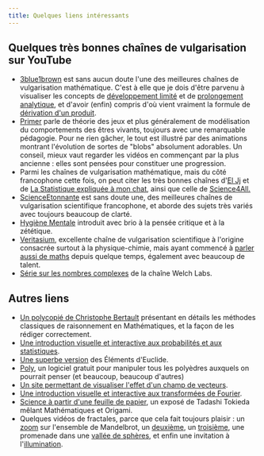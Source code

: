 ```yaml
---
title: Quelques liens intéressants
---
```

## Quelques très bonnes chaînes de vulgarisation sur YouTube

- [3blue1brown](https://www.youtube.com/channel/UCYO_jab_esuFRV4b17AJtAw/featured "https://www.youtube.com/channel/UCYO_jab_esuFRV4b17AJtAw/featured") est sans aucun doute l'une des meilleures chaînes de vulgarisation mathématique. C'est à elle que je dois d'être parvenu à visualiser les concepts de [développement limité](https://www.youtube.com/watch?v=3d6DsjIBzJ4&vl=fr "https://www.youtube.com/watch?v=3d6DsjIBzJ4&vl=fr") et de [prolongement analytique](https://www.youtube.com/watch?v=sD0NjbwqlYw "https://www.youtube.com/watch?v=sD0NjbwqlYw"), et d'avoir (enfin) compris d'où vient vraiment la formule de [dérivation d'un produit](https://www.youtube.com/watch?v=YG15m2VwSjA "https://www.youtube.com/watch?v=YG15m2VwSjA").
- [Primer](https://www.youtube.com/channel/UCKzJFdi57J53Vr_BkTfN3uQ "https://www.youtube.com/channel/UCKzJFdi57J53Vr_BkTfN3uQ") parle de théorie des jeux et plus généralement de modélisation du comportements des êtres vivants, toujours avec une remarquable pédagogie. Pour ne rien gâcher, le tout est illustré par des animations montrant l'évolution de sortes de "blobs" absolument adorables. Un conseil, mieux vaut regarder les vidéos en commençant par la plus ancienne : elles sont pensées pour constituer une progression.
- Parmi les chaînes de vulgarisation mathématique, mais du côté francophone cette fois, on peut citer les très bonnes chaînes d'[El Jj](https://www.youtube.com/channel/UCgkhWgBGRp0sdFy2MHDWfSg "https://www.youtube.com/channel/UCgkhWgBGRp0sdFy2MHDWfSg") et de [La Statistique expliquée à mon chat](https://www.youtube.com/channel/UCWty1tzwZW_ZNSp5GVGteaA "https://www.youtube.com/channel/UCWty1tzwZW_ZNSp5GVGteaA"), ainsi que celle de [Science4All.](https://www.youtube.com/channel/UC0NCbj8CxzeCGIF6sODJ-7A "https://www.youtube.com/channel/UC0NCbj8CxzeCGIF6sODJ-7A")  
- [ScienceEtonnante](https://www.youtube.com/@ScienceEtonnante/playlists) est sans doute une, des meilleures chaînes de vulgarisation scientifique francophone, et aborde des sujets très variés avec toujours beaucoup de clarté.
- [Hygiène Mentale](https://www.youtube.com/channel/UCMFcMhePnH4onVHt2-ItPZw "https://www.youtube.com/channel/UCMFcMhePnH4onVHt2-ItPZw") introduit avec brio à la pensée critique et à la zététique.
- [Veritasium](https://www.youtube.com/@veritasium), excellente chaîne de vulgarisation scientifique à l'origine consacrée surtout à la physique-chimie, mais ayant commencé à [parler aussi de maths](https://www.youtube.com/playlist?list=PLkahZjV5wKe-Z1RP3ZiYwe8JSAolmqF9M) depuis quelque temps, également avec beaucoup de talent.
- [Série sur les nombres complexes](https://www.youtube.com/playlist?list=PLiaHhY2iBX9g6KIvZ_703G3KJXapKkNaF "https://www.youtube.com/playlist?list=PLiaHhY2iBX9g6KIvZ_703G3KJXapKkNaF") de la chaîne Welch Labs.

## Autres liens

- [Un polycopié de Christophe Bertault](http://christophebertault.fr/documents/coursetexercices/Cours%20-%20Raisonner,%20rediger.pdf "http://christophebertault.fr/documents/coursetexercices/Cours%20-%20Raisonner,%20rediger.pdf") présentant en détails les méthodes classiques de raisonnement en Mathématiques, et la façon de les rédiger correctement.
- [Une introduction visuelle et interactive aux probabilités et aux statistiques](https://seeing-theory.brown.edu/ "https://seeing-theory.brown.edu/").	
- [Une superbe version](https://www.c82.net/euclid/ "https://www.c82.net/euclid/") des Éléments d'Euclide.
- [Poly](http://www.peda.com/poly/ "http://www.peda.com/poly/"), un logiciel gratuit pour manipuler tous les polyèdres auxquels on pourrait penser (et beaucoup, beaucoup d'autres)
- [Un site permettant de visualiser l'effet d'un champ de vecteurs](https://vf.rohanp.xyz/ "https://vf.rohanp.xyz/").
- [Une introduction visuelle et interactive aux transformées de Fourier](http://www.jezzamon.com/fourier/index.html "http://www.jezzamon.com/fourier/index.html").
- [Science à partir d'une feuille de papier](https://www.youtube.com/watch?v=0Z-eWYhtEhY "https://www.youtube.com/watch?v=0Z-eWYhtEhY"), un exposé de Tadashi Tokieda mêlant Mathématiques et Origami.
- Quelques vidéos de fractales, parce que cela fait toujours plaisir : un [zoom](https://www.youtube.com/watch?v=Ujvy-DEA-UM "https://www.youtube.com/watch?v=Ujvy-DEA-UM") sur l'ensemble de Mandelbrot, un [deuxième](https://www.youtube.com/watch?v=_Tir6sNEiZs "https://www.youtube.com/watch?v=_Tir6sNEiZs"), un [troisième](https://www.youtube.com/watch?v=7ayvIoqpfmY&feature=youtu.be "https://www.youtube.com/watch?v=7ayvIoqpfmY&feature=youtu.be"), une promenade dans une [vallée de sphères](https://www.youtube.com/watch?v=Hk_tHcJzTOo "https://www.youtube.com/watch?v=Hk_tHcJzTOo"), et enfin une invitation à l'[illumination](https://www.youtube.com/watch?v=Qa9VZzjQ7xI "https://www.youtube.com/watch?v=Qa9VZzjQ7xI").